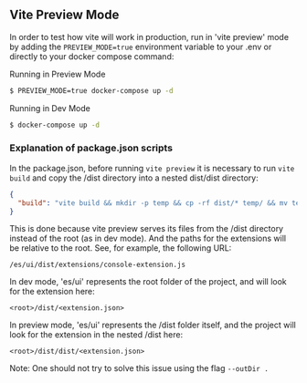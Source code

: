 ## Vite Preview Mode

In order to test how vite will work in production, run in 'vite preview' mode by adding the
`PREVIEW_MODE=true` environment variable to your .env or directly to your docker compose command:

Running in Preview Mode
```bash
$ PREVIEW_MODE=true docker-compose up -d
```

Running in Dev Mode
```bash
$ docker-compose up -d
```

### Explanation of package.json scripts

In the package.json, before running `vite preview` it is necessary to run `vite build` and copy the /dist
directory into a nested dist/dist directory:

```json
{
  "build": "vite build && mkdir -p temp && cp -rf dist/* temp/ && mv temp dist/dist"
}
```

This is done because vite preview serves its files from the /dist directory 
instead of the root (as in dev mode). And the paths for the extensions will
be relative to the root. See, for example, the following URL:

```
/es/ui/dist/extensions/console-extension.js
```

In dev mode, 'es/ui' represents the root folder of the project, and will look for the extension here:

```
<root>/dist/<extension.json>
```

In preview mode, 'es/ui' represents the /dist folder itself, and the project will look for the extension in the nested /dist here:

```
<root>/dist/dist/<extension.json>
```

Note: One should not try to solve this issue using the flag `--outDir .`